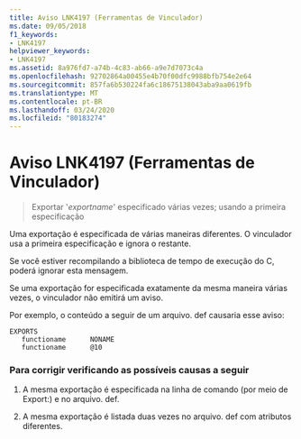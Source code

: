 ```yaml
---
title: Aviso LNK4197 (Ferramentas de Vinculador)
ms.date: 09/05/2018
f1_keywords:
- LNK4197
helpviewer_keywords:
- LNK4197
ms.assetid: 8a976fd7-a74b-4c83-ab66-a9e7d7073c4a
ms.openlocfilehash: 92702864a00455e4b70f00dfc9988bfb754e2e64
ms.sourcegitcommit: 857fa6b530224fa6c18675138043aba9aa0619fb
ms.translationtype: MT
ms.contentlocale: pt-BR
ms.lasthandoff: 03/24/2020
ms.locfileid: "80183274"
---
```

# <a name="linker-tools-warning-lnk4197"></a>Aviso LNK4197 (Ferramentas de Vinculador)

> Exportar '*exportname*' especificado várias vezes; usando a primeira especificação

Uma exportação é especificada de várias maneiras diferentes. O vinculador usa a primeira especificação e ignora o restante.

Se você estiver recompilando a biblioteca de tempo de execução do C, poderá ignorar esta mensagem.

Se uma exportação for especificada exatamente da mesma maneira várias vezes, o vinculador não emitirá um aviso.

Por exemplo, o conteúdo a seguir de um arquivo. def causaria esse aviso:

```
EXPORTS
   functioname      NONAME
   functioname      @10
```

### <a name="to-fix-by-checking-the-following-possible-causes"></a>Para corrigir verificando as possíveis causas a seguir

1. A mesma exportação é especificada na linha de comando (por meio de Export:) e no arquivo. def.

2. A mesma exportação é listada duas vezes no arquivo. def com atributos diferentes.
